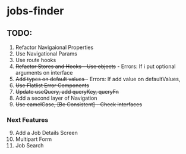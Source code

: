 # jobs-finder

## TODO:

1. Refactor Navigaional Properties
2. Use Navigational Params
3. Use route hooks
4. <del> Refactor Stores and Hooks - Use objects</del> - Errors: If i put optional arguments on interface
5. <deL>Add types on default values </del> - Errors: If add value on defaultValues,
6. <del>Use Flatlist Error Components</del>
7. <del>Update useQuery, add queryKey, queryFn</del>
8. Add a second layer of Navigation
9. <del> Use camelCase, [Be Consistent] - Check interfaces </del>

### Next Features

9. Add a Job Details Screen
1. Multipart Form
1. Job Search
